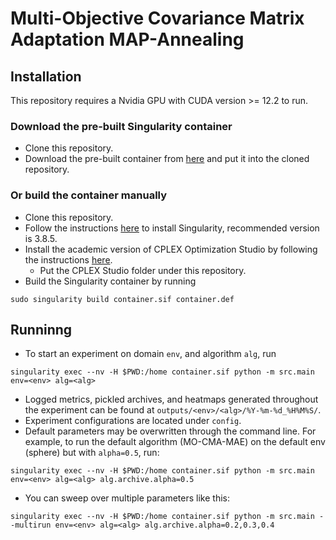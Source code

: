 # Multi-Objective Covariance Matrix Adaptation MAP-Annealing

## Installation
This repository requires a Nvidia GPU with CUDA version >= 12.2 to run.

### Download the pre-built Singularity container
- Clone this repository.
- Download the pre-built container from [here](https://drive.google.com/file/d/15LbKdQi_bWUOLD_-8iTx1TPV-kL8tfh9/view?usp=sharing) and put it into the cloned repository.

### Or build the container manually
- Clone this repository.
- Follow the instructions [here](https://docs.sylabs.io/guides/3.0/user-guide/installation.html) to install Singularity, recommended version is 3.8.5.
- Install the academic version of CPLEX Optimization Studio by following the instructions [here](https://www.ibm.com/academic/).
    - Put the CPLEX Studio folder under this repository.
- Build the Singularity container by running
```
sudo singularity build container.sif container.def
```

## Runninng
- To start an experiment on domain `env`, and algorithm `alg`, run
```
singularity exec --nv -H $PWD:/home container.sif python -m src.main env=<env> alg=<alg>
```
- Logged metrics, pickled archives, and heatmaps generated throughout the experiment can be found at `outputs/<env>/<alg>/%Y-%m-%d_%H%M%S/`.
- Experiment configurations are located under `config`.
- Default parameters may be overwritten through the command line. For example, to run the default algorithm (MO-CMA-MAE) on the default env (sphere) but with `alpha=0.5`, run:
```
singularity exec --nv -H $PWD:/home container.sif python -m src.main env=<env> alg=<alg> alg.archive.alpha=0.5
```
- You can sweep over multiple parameters like this:
```
singularity exec --nv -H $PWD:/home container.sif python -m src.main --multirun env=<env> alg=<alg> alg.archive.alpha=0.2,0.3,0.4
```